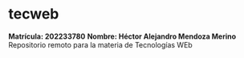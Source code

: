 # tecweb
**Matrícula: 202233780**
**Nombre: Héctor Alejandro Mendoza Merino**
Repositorio remoto para la materia de Tecnologías WEb
